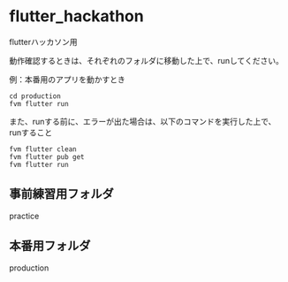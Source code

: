 # flutter_hackathon
flutterハッカソン用

動作確認するときは、それぞれのフォルダに移動した上で、runしてください。

例：本番用のアプリを動かすとき
```
cd production
fvm flutter run
```

また、runする前に、エラーが出た場合は、以下のコマンドを実行した上で、runすること
```
fvm flutter clean
fvm flutter pub get
fvm flutter run
```

## 事前練習用フォルダ
practice

## 本番用フォルダ
production


